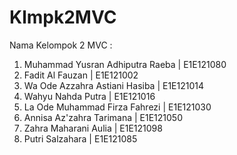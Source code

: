 # Klmpk2MVC

Nama Kelompok 2 MVC :
1. Muhammad Yusran Adhiputra Raeba | E1E121080
2. Fadit Al Fauzan                 | E1E121002
3. Wa Ode Azzahra Astiani Hasiba   | E1E121014
4. Wahyu Nahda Putra               | E1E121016
5. La Ode Muhammad Firza Fahrezi   | E1E121030
6. Annisa Az'zahra Tarimana        | E1E121050
7. Zahra Maharani Aulia            | E1E121098
8. Putri Salzahara                 | E1E121085
